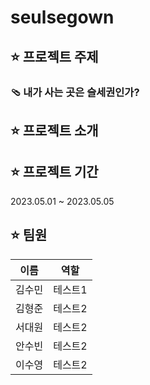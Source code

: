 # seulsegown

## ⭐️ 프로젝트 주제
### 🩴 내가 사는 곳은 슬세권인가?



## ⭐️ 프로젝트 소개



## ⭐️ 프로젝트 기간
2023.05.01 ~ 2023.05.05


## ⭐️ 팀원
|이름|역할|
|:---:|:---:|
|김수민|테스트1|
|김형준|테스트2|
|서대원|테스트2|
|안수빈|테스트2|
|이수영|테스트2|

